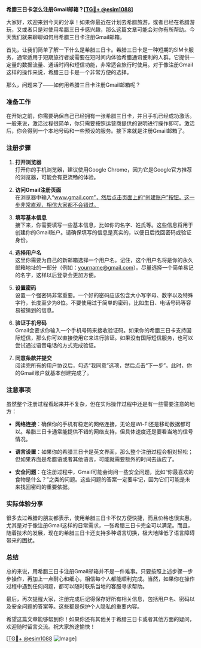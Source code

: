 **希腊三日卡怎么注册Gmail邮箱？[[TG💪+ @esim1088](https://t.me/s/esim1088)]**

大家好，欢迎来到今天的分享！如果你最近在计划去希腊旅游，或者已经在希腊游玩，又或者只是对使用希腊三日卡感兴趣，那么这篇文章可能会对你有所帮助。今天我们就来聊聊如何用希腊三日卡注册Gmail邮箱。

首先，让我们简单了解一下什么是希腊三日卡。希腊三日卡是一种短期的SIM卡服务，通常适用于短期旅行者或需要在短时间内体验希腊通讯便利的人群。它提供一定量的数据流量、通话时间和短信功能，非常适合旅行时使用。对于像注册Gmail这样的操作来说，希腊三日卡是一个非常方便的选择。

那么，问题来了——如何用希腊三日卡注册Gmail邮箱呢？

### 准备工作

在开始之前，你需要确保自己已经拥有一张希腊三日卡，并且手机已经成功激活。一般来说，激活过程很简单，你只需要按照运营商提供的说明进行操作即可。激活后，你会得到一个本地号码和一些预设的服务。接下来就是注册Gmail邮箱了。

### 注册步骤

1. **打开浏览器**  
   打开你的手机浏览器，建议使用Google Chrome，因为它是Google官方推荐的浏览器，可能会有更流畅的体验。

2. **访问Gmail注册页面**  
   在浏览器中输入“www.gmail.com”，然后点击页面上的“创建账户”按钮。这一步非常直观，相信大家都不会错过。

3. **填写基本信息**  
   接下来，你需要填写一些基本信息，比如你的名字、姓氏等。这些信息将用于创建你的Gmail账户。请确保填写的信息是真实的，以便日后找回密码或验证身份。

4. **选择用户名**  
   这里你需要为自己的新邮箱选择一个用户名。记住，这个用户名将是你的永久邮箱地址的一部分（例如：yourname@gmail.com）。尽量选择一个简单易记的名字，这样以后登录会更加方便。

5. **设置密码**  
   设置一个强密码非常重要。一个好的密码应该包含大小写字母、数字以及特殊字符，长度至少为8位。不要使用过于简单的密码，比如生日、电话号码等容易被猜到的信息。

6. **验证手机号码**  
   Gmail会要求你输入一个手机号码来接收验证码。如果你的希腊三日卡支持国际短信，那么你可以直接使用它来进行验证。如果没有国际短信服务，也可以尝试通过语音电话的方式完成验证。

7. **同意条款并提交**  
   阅读完所有的用户协议后，勾选“我同意”选项，然后点击“下一步”。此时，你的Gmail账户就基本创建完成了。

### 注意事项

虽然整个注册过程看起来并不复杂，但在实际操作过程中还是有一些需要注意的地方：

- **网络连接**：确保你的手机有稳定的网络连接，无论是Wi-Fi还是移动数据都可以。希腊三日卡通常能提供不错的网络支持，但具体速度还是要看当地的信号情况。
  
- **语言设置**：如果你的希腊三日卡是英文界面，那么整个注册过程会相对轻松；但如果界面是希腊语或者其他语言，可能就需要额外的时间去适应了。

- **安全问题**：在注册过程中，Gmail可能会询问一些安全问题，比如“你最喜欢的食物是什么？”之类的问题。这些问题的答案一定要牢记，因为它们可能是未来找回密码的重要依据。

### 实际体验分享

很多去过希腊的朋友都表示，使用希腊三日卡不仅方便快捷，而且价格也很实惠。尤其是对于像注册Gmail这样的日常需求，一张希腊三日卡完全可以满足。而且，随着技术的发展，现在的希腊三日卡还支持多种语言切换，极大地降低了语言障碍带来的困扰。

### 总结

总的来说，用希腊三日卡注册Gmail邮箱并不是一件难事。只要按照上述步骤一步步操作，再加上一点耐心和细心，相信每个人都能顺利完成。当然，如果你在操作过程中遇到任何问题，都可以随时联系当地的客服寻求帮助。

最后，再次提醒大家，注册完成后记得保存好所有相关信息，包括用户名、密码以及安全问题的答案等。这些都是保护个人隐私的重要内容。

希望这篇文章能够帮到你！如果你还有其他关于希腊三日卡或者其他方面的疑问，欢迎随时留言交流。祝大家旅途愉快！

[[TG💪+ @esim1088](https://t.me/s/esim1088) ![Image](https://i.postimg.cc/4NQfJmqS/Snipaste-2025-05-13-00-14-12.png)]